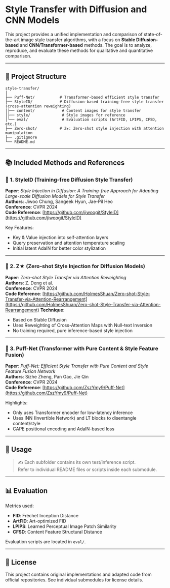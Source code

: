 # Style Transfer with Diffusion and CNN Models

This project provides a unified implementation and comparison of state-of-the-art image style transfer algorithms, with a focus on **Stable Diffusion-based** and **CNN/Transformer-based** methods. The goal is to analyze, reproduce, and evaluate these methods for qualitative and quantitative comparison.

---

## 📁 Project Structure

```
style-transfer/
│
├── Puff-Net/           # Transformer-based efficient style transfer
├── StyleID/            # Diffusion-based training-free style transfer (cross-attention reweighting)
│├── content/            # Content images for style transfer
│├── style/              # Style images for reference
│└── eval/               # Evaluation scripts (ArtFID, LPIPS, CFSD, etc.)
├── Zero-shot/          # Z★: Zero-shot style injection with attention manipulation
├── .gitignore
└── README.md
```

---

## 📚 Included Methods and References

### 🔹 1. **StyleID (Training-free Diffusion Style Transfer)**  
**Paper**: *Style Injection in Diffusion: A Training-free Approach for Adapting Large-scale Diffusion Models for Style Transfer*  
**Authors**: Jiwoo Chung, Sangeek Hyun, Jae-Pil Heo  
**Conference**: CVPR 2024  
**Code Reference**: [https://github.com/jiwoogit/StyleID](https://github.com/jiwoogit/StyleID)

Key Features:
- Key & Value injection into self-attention layers
- Query preservation and attention temperature scaling
- Initial latent AdaIN for better color stylization

---

### 🔹 2. **Z★ (Zero-shot Style Injection for Diffusion Models)**  
**Paper**: *Zero-shot Style Transfer via Attention Reweighting*  
**Authors**: Z. Deng et al.  
**Conference**: CVPR 2024  
**Code Reference**: [https://github.com/HolmesShuan/Zero-shot-Style-Transfer-via-Attention-Rearrangement](https://github.com/HolmesShuan/Zero-shot-Style-Transfer-via-Attention-Rearrangement)
**Technique**:  
- Based on Stable Diffusion  
- Uses Reweighting of Cross-Attention Maps with Null-text Inversion  
- No training required, pure inference-based style injection

---

### 🔹 3. **Puff-Net (Transformer with Pure Content & Style Feature Fusion)**  
**Paper**: *Puff-Net: Efficient Style Transfer with Pure Content and Style Feature Fusion Network*  
**Authors**: Sizhe Zheng, Pan Gao, Jie Qin  
**Conference**: CVPR 2024  
**Code Reference**: [https://github.com/ZszYmy9/Puff-Net](https://github.com/ZszYmy9/Puff-Net)

Highlights:
- Only uses Transformer encoder for low-latency inference
- Uses INN (Invertible Network) and LT blocks to disentangle content/style
- CAPE positional encoding and AdaIN-based loss

---

## 🔧 Usage
> ✍️ Each subfolder contains its own test/inference script.  
> Refer to individual README files or scripts inside each submodule.

---

## 📊 Evaluation

Metrics used:
- **FID**: Fréchet Inception Distance
- **ArtFID**: Art-optimized FID
- **LPIPS**: Learned Perceptual Image Patch Similarity
- **CFSD**: Content Feature Structural Distance

Evaluation scripts are located in `eval/`.

---

## 📄 License

This project contains original implementations and adapted code from official repositories. See individual submodules for license details.
